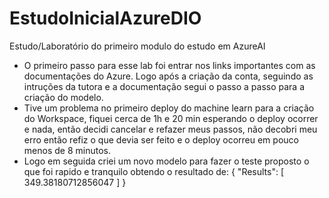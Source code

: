 # EstudoInicialAzureDIO
Estudo/Laboratório do primeiro modulo do estudo em AzureAI

  - O primeiro passo para esse lab foi entrar nos links importantes com as documentações do Azure. Logo após a criação da conta, seguindo as intruções da tutora e a documentação segui o passo a passo para a criação do modelo.
  - Tive um problema no primeiro deploy do machine learn para a criação do Workspace, fiquei cerca de 1h e 20 min esperando o deploy ocorrer e nada, então decidi cancelar e refazer meus passos, não decobri meu erro então refiz o que devia ser feito e o deploy ocorreu em pouco menos de 8 minutos.
  - Logo em seguida criei um novo modelo para fazer o teste proposto o que foi rapido e tranquilo obtendo o resultado de:
 {
  "Results": [
    349.38180712856047
  ]
}
